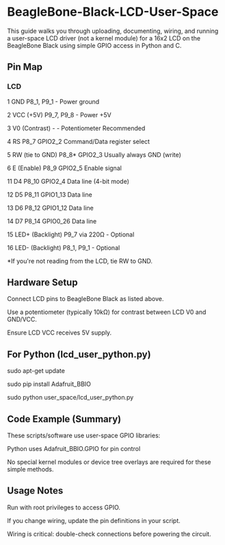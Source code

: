 # BeagleBone-Black-LCD-User-Space
This guide walks you through uploading, documenting, wiring, and running a user-space LCD driver (not a kernel module) for a 16x2 LCD on the BeagleBone Black using simple GPIO access in Python and C.

## Pin Map
### LCD
1	  GND	  P8_1, P9_1	-	Power ground

2	  VCC   (+5V)	P9_7, P9_8	-	Power +5V

3	  V0    (Contrast)	-	-	Potentiometer Recommended

4  	RS	  P8_7	GPIO2_2	Command/Data register select

5	  RW    (tie to GND)	P8_8*	GPIO2_3	Usually always GND (write)

6	  E     (Enable)	P8_9	GPIO2_5	Enable signal

11	D4	  P8_10	GPIO2_4	Data line (4-bit mode)

12	D5	  P8_11	GPIO1_13	Data line

13	D6	  P8_12	GPIO1_12	Data line

14	D7	  P8_14	GPIO0_26	Data line

15	LED+  (Backlight)	P9_7 via 220Ω	-	Optional

16	LED-  (Backlight)	P8_1, P9_1	-	Optional

*If you're not reading from the LCD, tie RW to GND.

## Hardware Setup
Connect LCD pins to BeagleBone Black as listed above.

Use a potentiometer (typically 10kΩ) for contrast between LCD V0 and GND/VCC.

Ensure LCD VCC receives 5V supply.

## For Python (lcd_user_python.py)
sudo apt-get update

sudo pip install Adafruit_BBIO

sudo python user_space/lcd_user_python.py

## Code Example (Summary)
These scripts/software use user-space GPIO libraries:

Python uses Adafruit_BBIO.GPIO for pin control

No special kernel modules or device tree overlays are required for these simple methods.

## Usage Notes
Run with root privileges to access GPIO.

If you change wiring, update the pin definitions in your script.

Wiring is critical: double-check connections before powering the circuit.
